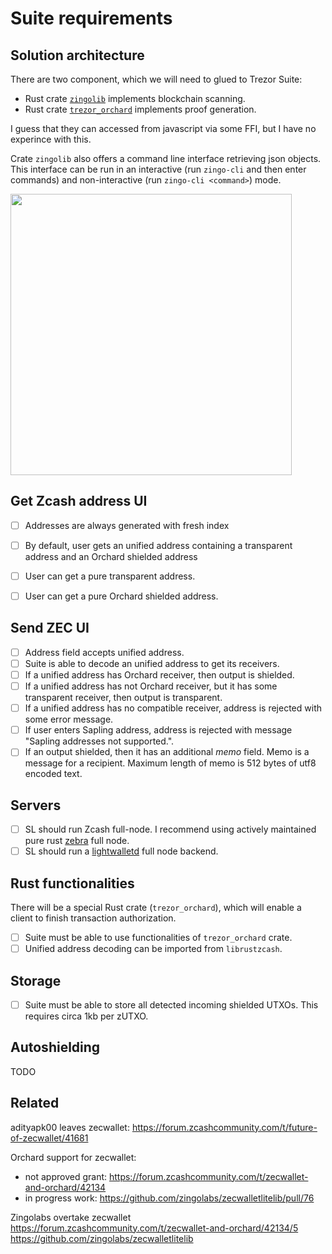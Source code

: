 # Suite requirements

## Solution architecture

There are two component, which we will need to glued to Trezor Suite:
- Rust crate [`zingolib`](https://github.com/zingolabs/zingolib) implements blockchain scanning.
- Rust crate [`trezor_orchard`](https://github.com/jarys/trezor_orchard) implements proof generation.

I guess that they can accessed from javascript via some FFI, but I have no experince with this.

Crate `zingolib` also offers a command line interface retrieving json objects. This interface can be run in an interactive (run `zingo-cli` and then enter commands) and non-interactive (run `zingo-cli <command>`) mode.

<img src="https://user-images.githubusercontent.com/15908613/210319150-29e9f117-8ac4-44a7-a772-79dae2981ea8.png" alt="" width="450"/>  

## Get Zcash address UI

- [ ] Addresses are always generated with fresh index
- [ ] By default, user gets an unified address containing a transparent address and an Orchard shielded address
- [ ] User can get a pure transparent address.
- [ ] User can get a pure Orchard shielded address.


## Send ZEC UI

- [ ] Address field accepts unified address.
- [ ] Suite is able to decode an unified address to get its receivers.
- [ ] If a unified address has Orchard receiver, then output is shielded.
- [ ] If a unified address has not Orchard receiver, but it has some transparent receiver, then output is transparent.
- [ ] If a unified address has no compatible receiver, address is rejected with some error message.
- [ ] If user enters Sapling address, address is rejected with message "Sapling addresses not supported.".
- [ ] If an output shielded, then it has an additional _memo_ field. Memo is a message for a recipient. Maximum length of memo is 512 bytes of utf8 encoded text.

## Servers

- [ ] SL should run Zcash full-node. I recommend using actively maintained pure rust [zebra](https://github.com/ZcashFoundation/zebra) full node. 
- [ ] SL should run a [lightwalletd](https://github.com/zcash/lightwalletd) full node backend.

## Rust functionalities

There will be a special Rust crate (`trezor_orchard`), which will enable a client to finish transaction authorization.

- [ ] Suite must be able to use functionalities of `trezor_orchard` crate.
- [ ] Unified address decoding can be imported from `librustzcash`.

## Storage

- [ ] Suite must be able to store all detected incoming shielded UTXOs. This requires circa 1kb per zUTXO.

## Autoshielding

TODO

## Related

adityapk00 leaves zecwallet:
https://forum.zcashcommunity.com/t/future-of-zecwallet/41681

Orchard support for zecwallet:

- not approved grant: https://forum.zcashcommunity.com/t/zecwallet-and-orchard/42134
- in progress work: https://github.com/zingolabs/zecwalletlitelib/pull/76

Zingolabs overtake zecwallet
https://forum.zcashcommunity.com/t/zecwallet-and-orchard/42134/5
https://github.com/zingolabs/zecwalletlitelib
